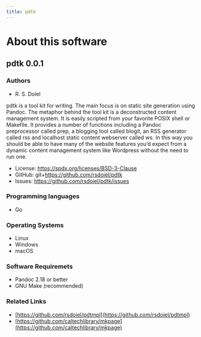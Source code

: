 ```yaml
---
title: pdtk
---
```


About this software
===================

pdtk 0.0.1
----------------

### Authors

- R. S. Doiel

pdtk is a tool kit for writing. The main focus is on static site generation using Pandoc. The metaphor behind the tool kit is a deconstructed content management system. It is easily scripted from your favorite POSIX shell or Makefile. It provides a number of functions including a Pandoc preprocessor called prep, a blogging tool called blogit, an RSS generator called rss and localhost static content webserver called ws. In this way you should be able to have many of the website features you’d expect from a dynamic content management system like Wordpress without the need to run one.


- License: https://spdx.org/licenses/BSD-3-Clause
- GitHub: git+https://github.com/rsdoiel/pdtk
- Issues: https://github.com/rsdoiel/pdtk/issues


### Programming languages

- Go

### Operating Systems

- Linux
- Windows
- macOS

### Software Requiremets

- Pandoc 2.18 or better
- GNU Make (recommended)

### Related Links

- [https://github.com/rsdoiel/pdtmpl](https://github.com/rsdoiel/pdtmpl)
- [https://github.com/caltechlibrary/mkpage](https://github.com/caltechlibrary/mkpage)

